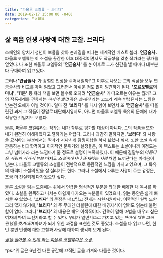 ```yaml
---
title: "파울루 코엘류 - 브리다"
date: 2019-02-17 15:00:00 -0400
categories: 도서리뷰
---
```


## 삶 죽음 인생 사랑에 대한 고찰. 브리다



스페인의 양치기 청년이 보물을 찾아 순례길을 떠나는 세계적인 베스트 셀러. **연금술사.**
파울루 코엘류는 이 소설을 출간한 이후 대중적이면서도 작품성을 갖춘 작가라는 평가를 얻었다.
나 또한 파울루 코엘류의 **'연금술사'** 를 본 이후로 그가 신간을 낼 때마다 대부분 다 구매하여 읽고 있다.

그러나 **'연금술사'** 가 강렬한 인상을 주어서일까?
그 이후로 나오는 그의 작품을 모두 연금술사와 비교를 하며 읽었고 그러면서 아쉬운 점도 많이 발견하게 된다.
**'포르토벨로의 마녀'**, **'11분'** 등 여러 책을 보면 볼수록 오히려 **'연금술사'** 가 떠오르는 이유는 뭘까?
그의 작품세계를 관통하는 _자아의 발견_ 혹은 _순례자_ 라는 코드가 계속 반복된다는 느낌을 받는건 오해가 아닐 것이다.
얼마 전 **'브리다'** 를 다시 읽어 보면서 또 **'연금술사'** 를 떠올린건 과거 그 작품이 정말로 대단해서일지도, 아니면 파울루 코엘류 특유의 문체에 내가 적응한 것일지도 모른다.

물론, 파울루 코엘류라는 작가는 내가 함부로 평가할 대상이 아니다.
그의 작품들 또한 내가 완전히 이해하였다고 말하기는 어렵다.
그러나 과감히 말하자면, **'브리다'** 의 사랑을 묘사하는 부분에서는 작가가 지나치게 감정이입을 하지 않았나 싶다.
또한 소설 속에 관통하는 비과학적이고 이지적인 분위기와 설정들은, 이 텍스트는 소설이니까 이정도는 그냥 넘어가라 라는 느낌마저 줄 정도로 설명이 부족하였다.
이 때문에 결말부의 _아름다운 사랑의 서사시 부분_ 마저도 _소설속에서나 존재하는 사랑_ 처럼 느껴진다는 아쉬움이 남는다.
파울루 코엘류의 소설들이 전반적으로 몽환적인 느낌을 가지고 있으며, 그 특유의 매력이 소설의 맛을 잘 살리기도 한다.
그러나 소설에서 다루는 사랑이 주는 감정은, 조금 더 진실되게 다가왔으면 싶다.

물론 소설을 읽는 도중에는 위에서 언급한 형식적인 부분을 최대한 배제한 채 독서를 하였다.
소설을 완독하고 나서는 아쉽게 다가오는 부분들이 있었으나, 읽는 동안은 쉽게 빠져들 수 있었다.
**'브리다'** 의 문장은 매끄럽고 전개는 시원시원하다.
이국적인 설명 또한 그리 많지 않기에, **'브리다'** 의 주 무대인 더블린에 대한 배경지식이 없어도 읽는데 불편함이 없다.
그러나 **'브리다'** 의 내용은 매우 이색적이다.
간략히 말해 마법을 배우고 싶은 여자의 마녀 도전기라고 할 수 있다.
우리가 일반적으로 가지고 있는 _마녀에 대한 고정 관념을 벗겨내며_ 마녀가 되기 위한 과정을 표현한 것도 좋았다.
소설을 다 읽고 나면, 한번 뿐인 인생에 대한 고찰과 사랑에 대하여 생각해 보게 된다.

[*삶을 돌아볼 수 있게 하는 파울루 코엘류다운 소설.*](http://book.naver.com/bookdb/book_detail.nhn?bid=6377987)

^ps.^위 글은 6년 전 다른 공간에 끄적인 글을 가져와 다듬은 것이다.
